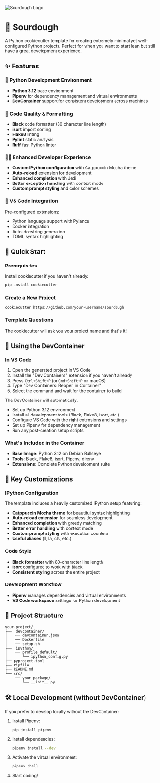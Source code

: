 <picture>
  <source media="(prefers-color-scheme: dark)" srcset="https://assets.nickficano.com/sourdough-dark.svg">
  <source media="(prefers-color-scheme: light)" srcset="https://assets.nickficano.com/sourdough-light.svg">
  <img alt="Sourdough Logo" src="https://assets.nickficano.com/sourdough-light.svg">
</picture>

# 🍞 Sourdough

A Python cookiecutter template for creating extremely minimal yet well-configured Python projects. Perfect for when you want to start lean but still have a great development experience.

## ✨ Features

### 🐍 Python Development Environment
- **Python 3.12** base environment
- **Pipenv** for dependency management and virtual environments
- **DevContainer** support for consistent development across machines

### 🎨 Code Quality & Formatting
- **Black** code formatter (80 character line length)
- **isort** import sorting
- **Flake8** linting
- **Pylint** static analysis
- **Ruff** fast Python linter

### 🧑‍💻 Enhanced Developer Experience
- **Custom IPython configuration** with Catppuccin Mocha theme
- **Auto-reload** extension for development
- **Enhanced completion** with Jedi
- **Better exception handling** with context mode
- **Custom prompt styling** and color schemes

### 🔧 VS Code Integration
Pre-configured extensions:
- Python language support with Pylance
- Docker integration
- Auto-docstring generation
- TOML syntax highlighting

## 🚀 Quick Start

### Prerequisites
Install cookiecutter if you haven't already:
```bash
pip install cookiecutter
```

### Create a New Project
```bash
cookiecutter https://github.com/your-username/sourdough
```

### Template Questions
The cookiecutter will ask you your project name and that's it!

## 🐳 Using the DevContainer

### In VS Code
1. Open the generated project in VS Code
2. Install the "Dev Containers" extension if you haven't already
3. Press `Ctrl+Shift+P` (or `Cmd+Shift+P` on macOS)
4. Type "Dev Containers: Reopen in Container"
5. Select the command and wait for the container to build

The DevContainer will automatically:
- Set up Python 3.12 environment
- Install all development tools (Black, Flake8, isort, etc.)
- Configure VS Code with the right extensions and settings
- Set up Pipenv for dependency management
- Run any post-creation setup scripts

### What's Included in the Container
- **Base Image**: Python 3.12 on Debian Bullseye
- **Tools**: Black, Flake8, isort, Pipenv, direnv
- **Extensions**: Complete Python development suite

## 🎯 Key Customizations

### IPython Configuration
The template includes a heavily customized IPython setup featuring:
- **Catppuccin Mocha theme** for beautiful syntax highlighting
- **Auto-reload extension** for seamless development
- **Enhanced completion** with greedy matching
- **Better error handling** with context mode
- **Custom prompt styling** with execution counters
- **Useful aliases** (ll, la, cls, etc.)

### Code Style
- **Black formatter** with 80-character line length
- **isort** configured to work with Black
- **Consistent styling** across the entire project

### Development Workflow
- **Pipenv** manages dependencies and virtual environments
- **VS Code workspace** settings for Python development

## 📁 Project Structure

```
your-project/
├── .devcontainer/
│   ├── devcontainer.json
│   ├── Dockerfile
│   └── setup.sh
├── .ipython/
│   └── profile_default/
│       └── ipython_config.py
├── pyproject.toml
├── Pipfile
├── README.md
└── src/
    └── your_package/
        └── __init__.py
```

## 🛠️ Local Development (without DevContainer)

If you prefer to develop locally without the DevContainer:

1. Install Pipenv:
   ```bash
   pip install pipenv
   ```

2. Install dependencies:
   ```bash
   pipenv install --dev
   ```

3. Activate the virtual environment:
   ```bash
   pipenv shell
   ```

4. Start coding!
